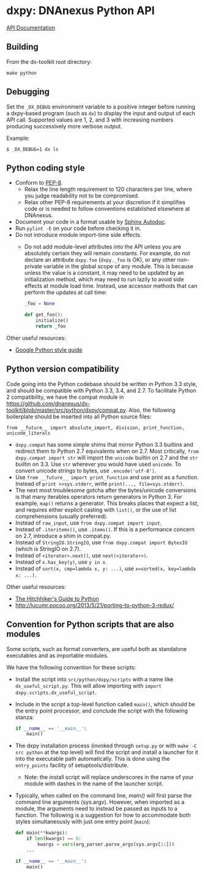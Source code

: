 dxpy: DNAnexus Python API
=========================

[API Documentation](http://autodoc.dnanexus.com/bindings/python/current/)

Building
--------

From the dx-toolkit root directory:

```
make python
```

Debugging
---------

Set the `_DX_DEBUG` environment variable to a positive integer before
running a dxpy-based program (such as `dx`) to display the input and
output of each API call. Supported values are 1, 2, and 3 with
increasing numbers producing successively more verbose output.

Example:

```
$ _DX_DEBUG=1 dx ls
```

Python coding style
-------------------

* Conform to [PEP-8](http://legacy.python.org/dev/peps/pep-0008/).
    * Relax the line length requirement to 120 characters per line, where you judge readability not to be compromised.
    * Relax other PEP-8 requirements at your discretion if it simplifies code or is needed to follow conventions
      established elsewhere at DNAnexus.
* Document your code in a format usable by [Sphinx Autodoc](http://sphinx-doc.org/ext/autodoc.html).
* Run `pylint -E` on your code before checking it in.
* Do not introduce module import-time side effects.
    * Do not add module-level attributes into the API unless you are absolutely certain they will remain constants. For
      example, do not declare an attribute `dxpy.foo` (`dxpy._foo` is OK), or any other non-private variable in the
      global scope of any module. This is because unless the value is a constant, it may need to be updated by an
      initialization method, which may need to run lazily to avoid side effects at module load time. Instead, use
      accessor methods that can perform the updates at call time:

      ```python
      _foo = None

      def get_foo():
          initialize()
          return _foo
      ```

Other useful resources:

* [Google Python style guide](http://google.github.io/styleguide/pyguide.html)

Python version compatibility
----------------------------

Code going into the Python codebase should be written in Python 3.3 style, and should be compatible with Python 3.3, 3.4,
and 2.7. To facilitate Python 2 compatibility, we have the compat module in https://github.com/dnanexus/dx-toolkit/blob/master/src/python/dxpy/compat.py. Also, the following boilerplate should be
inserted into all Python source files:

```
from __future__ import absolute_import, division, print_function, unicode_literals
```

- `dxpy.compat` has some simple shims that mirror Python 3.3 builtins and redirect them to Python 2.7 equivalents when on 2.7. Most critically, `from dxpy.compat import str` will import the `unicode` builtin on 2.7 and the `str` builtin on 3.3. Use `str` wherever you would have used `unicode`. To convert unicode strings to bytes, use `.encode('utf-8')`.
- Use `from __future__ import print_function` and use print as a function. Instead of `print >>sys.stderr`, write `print(..., file=sys.stderr)`.
- The next most troublesome gotcha after the bytes/unicode conversions is that many iterables operators return generators in Python 3. For example, `map()` returns a generator. This breaks places that expect a list, and requires either explicit casting with `list()`, or the use of list comprehensions (usually preferred).
- Instead of `raw_input`, use `from dxpy.compat import input`.
- Instead of `.iteritems()`, use `.items()`. If this is a performance concern on 2.7, introduce a shim in compat.py.
- Instead of `StringIO.StringIO`, use `from dxpy.compat import BytesIO` (which is StringIO on 2.7).
- Instead of `<iterator>.next()`, use `next(<iterator>)`.
- Instead of `x.has_key(y)`, use `y in x`.
- Instead of `sort(x, cmp=lambda x, y: ...)`, use `x=sorted(x, key=lambda x: ...)`.

Other useful resources:
* [The Hitchhiker's Guide to Python](http://docs.python-guide.org/en/latest/index.html)
*  http://lucumr.pocoo.org/2013/5/21/porting-to-python-3-redux/

Convention for Python scripts that are also modules
---------------------------------------------------

Some scripts, such as format converters, are useful both as standalone executables and as importable modules.

We have the following convention for these scripts:
* Install the script into ```src/python/dxpy/scripts``` with a name like ```dx_useful_script.py```. This will allow
  importing with ```import dxpy.scripts.dx_useful_script```.
* Include in the script a top-level function called ```main()```, which should be the entry point processor, and
  conclude the script with the following stanza:

  ```python
  if __name__ == '__main__':
      main()
  ```

* The dxpy installation process (invoked through ```setup.py``` or with ```make -C src python``` at the top level)
  will find the script and install a launcher for it into the executable path automatically. This is done using the
  ```entry_points``` facility of setuptools/distribute.

    * Note: the install script will replace underscores in the name of your module with dashes in the name of the launcher
      script.

* Typically, when called on the command line, *main()* will first parse the command line arguments (sys.argv). However,
  when imported as a module, the arguments need to instead be passed as inputs to a function. The following is a
  suggestion for how to accommodate both styles simultaneously with just one entry point (```main```):

  ```python
  def main(**kwargs):
      if len(kwargs) == 0:
          kwargs = vars(arg_parser.parse_args(sys.argv[1:]))
      ...

  if __name__ == '__main__':
      main()
  ```
